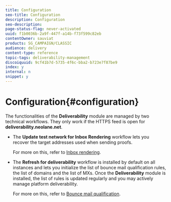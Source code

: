 ```yaml
---
title: Configuration
seo-title: Configuration
description: Configuration
seo-description: 
page-status-flag: never-activated
uuid: f1b0036b-2a9f-447f-a14b-f73f599c82eb
contentOwner: sauviat
products: SG_CAMPAIGN/CLASSIC
audience: delivery
content-type: reference
topic-tags: deliverability-management
discoiquuid: 9cf41b7d-5735-4f6c-bba2-b723e7f87be9
index: y
internal: n
snippet: y
---
```


# Configuration{#configuration}

The functionalities of the **Deliverability** module are managed by two technical workflows. They only work if the HTTPS feed is open for **deliverability.neolane.net**.

* The **Update test network for Inbox Rendering** workflow lets you recover the target addresses used when sending proofs.

  For more on this, refer to [Inbox rendering](https://helpx.adobe.com/campaign/standard/delivery/using/inbox-rendering.html). 

* The **Refresh for deliverability** workflow is installed by default on all instances and lets you initialize the list of bounce mail qualification rules, the list of domains and the list of MXs. Once the **Deliverability** module is installed, the list of rules is updated regularly and you may actively manage platform deliverability.

  For more on this, refer to [Bounce mail qualification](https://helpx.adobe.com/campaign/standard/delivery/using/understanding-delivery-failures.html#bounce-mail-qualification).

